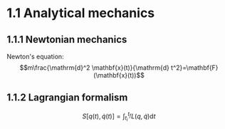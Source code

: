 # 1.1 Analytical mechanics

## 1.1.1 Newtonian mechanics
Newton's  equation:
$$m\frac{\mathrm{d}^2 \mathbf{x}(t)}{\mathrm{d} t^2}=\mathbf{F}(\mathbf{x}(t))$$
## 1.1.2 Lagrangian formalism
$$S[q(t),\dot{q}(t)]=\int_{t_i}^{t_f}L(q,\dot{q})\mathrm{d} t$$